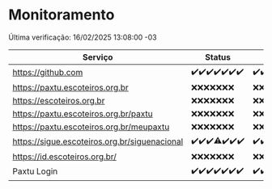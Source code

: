 # Monitoramento

Última verificação: 16/02/2025 13:08:00 -03

|Serviço|Status|Últimas 24h|
|---|---|---|
|https://github.com|<span title="2025-02-09: OK=23">✔️</span><span title="2025-02-10: OK=23">✔️</span><span title="2025-02-11: OK=23">✔️</span><span title="2025-02-12: OK=23">✔️</span><span title="2025-02-13: OK=23">✔️</span><span title="2025-02-14: OK=23">✔️</span><span title="2025-02-15: OK=15">✔️</span>|<span title="15/02/2025 13:08:00 -03 : 200">✔️</span><span title="15/02/2025 14:06:00 -03 : 200">✔️</span><span title="15/02/2025 15:09:00 -03 : 200">✔️</span><span title="15/02/2025 16:04:00 -03 : 200">✔️</span><span title="15/02/2025 17:07:00 -03 : 200">✔️</span><span title="15/02/2025 18:06:00 -03 : 200">✔️</span><span title="15/02/2025 19:07:00 -03 : 200">✔️</span><span title="15/02/2025 20:07:00 -03 : 200">✔️</span><span title="15/02/2025 21:44:00 -03 : 200">✔️</span><span title="15/02/2025 23:15:00 -03 : 200">✔️</span><span title="16/02/2025 00:15:00 -03 : 200">✔️</span><span title="16/02/2025 01:09:00 -03 : 200">✔️</span><span title="16/02/2025 02:07:00 -03 : 200">✔️</span><span title="16/02/2025 03:10:00 -03 : 200">✔️</span><span title="16/02/2025 04:07:00 -03 : 200">✔️</span><span title="16/02/2025 05:09:00 -03 : 200">✔️</span><span title="16/02/2025 06:07:00 -03 : 200">✔️</span><span title="16/02/2025 07:07:00 -03 : 200">✔️</span><span title="16/02/2025 08:05:00 -03 : 200">✔️</span><span title="16/02/2025 09:15:00 -03 : 200">✔️</span><span title="16/02/2025 10:12:00 -03 : 200">✔️</span><span title="16/02/2025 11:07:00 -03 : 200">✔️</span><span title="16/02/2025 12:07:00 -03 : 200">✔️</span><span title="16/02/2025 13:08:00 -03 : 200">✔️</span>|
|https://paxtu.escoteiros.org.br|<span title="2025-02-09: Falhas=23">❌</span><span title="2025-02-10: Falhas=23">❌</span><span title="2025-02-11: Falhas=23">❌</span><span title="2025-02-12: Falhas=23">❌</span><span title="2025-02-13: Falhas=23">❌</span><span title="2025-02-14: Falhas=23">❌</span><span title="2025-02-15: Falhas=15">❌</span>|<span title="15/02/2025 13:08:00 -03 : 403">❌</span><span title="15/02/2025 14:06:00 -03 : 403">❌</span><span title="15/02/2025 15:09:00 -03 : 403">❌</span><span title="15/02/2025 16:04:00 -03 : 403">❌</span><span title="15/02/2025 17:07:00 -03 : 403">❌</span><span title="15/02/2025 18:06:00 -03 : 403">❌</span><span title="15/02/2025 19:07:00 -03 : 403">❌</span><span title="15/02/2025 20:07:00 -03 : 403">❌</span><span title="15/02/2025 21:44:00 -03 : 403">❌</span><span title="15/02/2025 23:15:00 -03 : 403">❌</span><span title="16/02/2025 00:15:00 -03 : 403">❌</span><span title="16/02/2025 01:09:00 -03 : 403">❌</span><span title="16/02/2025 02:07:00 -03 : 403">❌</span><span title="16/02/2025 03:10:00 -03 : 403">❌</span><span title="16/02/2025 04:07:00 -03 : 403">❌</span><span title="16/02/2025 05:09:00 -03 : 403">❌</span><span title="16/02/2025 06:07:00 -03 : 403">❌</span><span title="16/02/2025 07:07:00 -03 : 403">❌</span><span title="16/02/2025 08:05:00 -03 : 403">❌</span><span title="16/02/2025 09:15:00 -03 : 403">❌</span><span title="16/02/2025 10:12:00 -03 : 403">❌</span><span title="16/02/2025 11:07:00 -03 : 403">❌</span><span title="16/02/2025 12:07:00 -03 : 403">❌</span><span title="16/02/2025 13:08:00 -03 : 403">❌</span>|
|https://escoteiros.org.br|<span title="2025-02-09: Falhas=23">❌</span><span title="2025-02-10: Falhas=23">❌</span><span title="2025-02-11: Falhas=23">❌</span><span title="2025-02-12: Falhas=23">❌</span><span title="2025-02-13: Falhas=23">❌</span><span title="2025-02-14: Falhas=23">❌</span><span title="2025-02-15: Falhas=15">❌</span>|<span title="15/02/2025 13:08:00 -03 : 403">❌</span><span title="15/02/2025 14:06:00 -03 : 403">❌</span><span title="15/02/2025 15:09:00 -03 : 403">❌</span><span title="15/02/2025 16:04:00 -03 : 403">❌</span><span title="15/02/2025 17:07:00 -03 : 403">❌</span><span title="15/02/2025 18:06:00 -03 : 403">❌</span><span title="15/02/2025 19:07:00 -03 : 403">❌</span><span title="15/02/2025 20:07:00 -03 : 403">❌</span><span title="15/02/2025 21:44:00 -03 : 403">❌</span><span title="15/02/2025 23:15:00 -03 : 403">❌</span><span title="16/02/2025 00:15:00 -03 : 403">❌</span><span title="16/02/2025 01:09:00 -03 : 403">❌</span><span title="16/02/2025 02:08:00 -03 : 403">❌</span><span title="16/02/2025 03:10:00 -03 : 403">❌</span><span title="16/02/2025 04:07:00 -03 : 403">❌</span><span title="16/02/2025 05:09:00 -03 : 403">❌</span><span title="16/02/2025 06:07:00 -03 : 403">❌</span><span title="16/02/2025 07:07:00 -03 : 403">❌</span><span title="16/02/2025 08:05:00 -03 : 403">❌</span><span title="16/02/2025 09:15:00 -03 : 403">❌</span><span title="16/02/2025 10:12:00 -03 : 403">❌</span><span title="16/02/2025 11:07:00 -03 : 403">❌</span><span title="16/02/2025 12:07:00 -03 : 403">❌</span><span title="16/02/2025 13:08:00 -03 : 403">❌</span>|
|https://paxtu.escoteiros.org.br/paxtu|<span title="2025-02-09: Falhas=23">❌</span><span title="2025-02-10: Falhas=23">❌</span><span title="2025-02-11: Falhas=23">❌</span><span title="2025-02-12: Falhas=23">❌</span><span title="2025-02-13: Falhas=23">❌</span><span title="2025-02-14: Falhas=23">❌</span><span title="2025-02-15: Falhas=15">❌</span>|<span title="15/02/2025 13:08:00 -03 : 403">❌</span><span title="15/02/2025 14:06:00 -03 : 403">❌</span><span title="15/02/2025 15:09:00 -03 : 403">❌</span><span title="15/02/2025 16:04:00 -03 : 403">❌</span><span title="15/02/2025 17:07:00 -03 : 403">❌</span><span title="15/02/2025 18:06:00 -03 : 403">❌</span><span title="15/02/2025 19:07:00 -03 : 403">❌</span><span title="15/02/2025 20:07:00 -03 : 403">❌</span><span title="15/02/2025 21:44:00 -03 : 403">❌</span><span title="15/02/2025 23:15:00 -03 : 403">❌</span><span title="16/02/2025 00:15:00 -03 : 403">❌</span><span title="16/02/2025 01:09:00 -03 : 403">❌</span><span title="16/02/2025 02:08:00 -03 : 403">❌</span><span title="16/02/2025 03:10:00 -03 : 403">❌</span><span title="16/02/2025 04:07:00 -03 : 403">❌</span><span title="16/02/2025 05:09:00 -03 : 403">❌</span><span title="16/02/2025 06:07:00 -03 : 403">❌</span><span title="16/02/2025 07:07:00 -03 : 403">❌</span><span title="16/02/2025 08:05:00 -03 : 403">❌</span><span title="16/02/2025 09:15:00 -03 : 403">❌</span><span title="16/02/2025 10:12:00 -03 : 403">❌</span><span title="16/02/2025 11:07:00 -03 : 403">❌</span><span title="16/02/2025 12:07:00 -03 : 403">❌</span><span title="16/02/2025 13:08:00 -03 : 403">❌</span>|
|https://paxtu.escoteiros.org.br/meupaxtu|<span title="2025-02-09: Falhas=23">❌</span><span title="2025-02-10: Falhas=23">❌</span><span title="2025-02-11: Falhas=23">❌</span><span title="2025-02-12: Falhas=23">❌</span><span title="2025-02-13: Falhas=23">❌</span><span title="2025-02-14: Falhas=23">❌</span><span title="2025-02-15: Falhas=15">❌</span>|<span title="15/02/2025 13:08:00 -03 : 403">❌</span><span title="15/02/2025 14:06:00 -03 : 403">❌</span><span title="15/02/2025 15:09:00 -03 : 403">❌</span><span title="15/02/2025 16:04:00 -03 : 403">❌</span><span title="15/02/2025 17:07:00 -03 : 403">❌</span><span title="15/02/2025 18:06:00 -03 : 403">❌</span><span title="15/02/2025 19:07:00 -03 : 403">❌</span><span title="15/02/2025 20:07:00 -03 : 403">❌</span><span title="15/02/2025 21:44:00 -03 : 403">❌</span><span title="15/02/2025 23:15:00 -03 : 403">❌</span><span title="16/02/2025 00:15:00 -03 : 403">❌</span><span title="16/02/2025 01:09:00 -03 : 403">❌</span><span title="16/02/2025 02:08:00 -03 : 403">❌</span><span title="16/02/2025 03:10:00 -03 : 403">❌</span><span title="16/02/2025 04:07:00 -03 : 403">❌</span><span title="16/02/2025 05:09:00 -03 : 403">❌</span><span title="16/02/2025 06:07:00 -03 : 403">❌</span><span title="16/02/2025 07:07:00 -03 : 403">❌</span><span title="16/02/2025 08:05:00 -03 : 403">❌</span><span title="16/02/2025 09:15:00 -03 : 403">❌</span><span title="16/02/2025 10:12:00 -03 : 403">❌</span><span title="16/02/2025 11:07:00 -03 : 403">❌</span><span title="16/02/2025 12:07:00 -03 : 403">❌</span><span title="16/02/2025 13:08:00 -03 : 403">❌</span>|
|https://sigue.escoteiros.org.br/siguenacional|<span title="2025-02-09: OK=23">✔️</span><span title="2025-02-10: OK=23">✔️</span><span title="2025-02-11: OK=23">✔️</span><span title="2025-02-12: OK=22, Falhas=1">⚠️</span><span title="2025-02-13: OK=23">✔️</span><span title="2025-02-14: OK=23">✔️</span><span title="2025-02-15: OK=15">✔️</span>|<span title="15/02/2025 13:08:00 -03 : 200">✔️</span><span title="15/02/2025 14:06:00 -03 : 200">✔️</span><span title="15/02/2025 15:09:00 -03 : 200">✔️</span><span title="15/02/2025 16:04:00 -03 : 0">❌</span><span title="15/02/2025 17:07:00 -03 : 200">✔️</span><span title="15/02/2025 18:06:00 -03 : 200">✔️</span><span title="15/02/2025 19:07:00 -03 : 200">✔️</span><span title="15/02/2025 20:07:00 -03 : 200">✔️</span><span title="15/02/2025 21:44:00 -03 : 200">✔️</span><span title="15/02/2025 23:15:00 -03 : 200">✔️</span><span title="16/02/2025 00:15:00 -03 : 200">✔️</span><span title="16/02/2025 01:09:00 -03 : 200">✔️</span><span title="16/02/2025 02:08:00 -03 : 200">✔️</span><span title="16/02/2025 03:10:00 -03 : 200">✔️</span><span title="16/02/2025 04:07:00 -03 : 200">✔️</span><span title="16/02/2025 05:09:00 -03 : 200">✔️</span><span title="16/02/2025 06:07:00 -03 : 200">✔️</span><span title="16/02/2025 07:07:00 -03 : 200">✔️</span><span title="16/02/2025 08:05:00 -03 : 200">✔️</span><span title="16/02/2025 09:15:00 -03 : 200">✔️</span><span title="16/02/2025 10:12:00 -03 : 200">✔️</span><span title="16/02/2025 11:07:00 -03 : 200">✔️</span><span title="16/02/2025 12:07:00 -03 : 200">✔️</span><span title="16/02/2025 13:08:00 -03 : 200">✔️</span>|
|https://id.escoteiros.org.br/|<span title="2025-02-09: Falhas=23">❌</span><span title="2025-02-10: Falhas=23">❌</span><span title="2025-02-11: Falhas=23">❌</span><span title="2025-02-12: Falhas=23">❌</span><span title="2025-02-13: Falhas=23">❌</span><span title="2025-02-14: Falhas=23">❌</span><span title="2025-02-15: Falhas=15">❌</span>|<span title="15/02/2025 13:08:00 -03 : 403">❌</span><span title="15/02/2025 14:06:00 -03 : 403">❌</span><span title="15/02/2025 15:09:00 -03 : 403">❌</span><span title="15/02/2025 16:05:00 -03 : 403">❌</span><span title="15/02/2025 17:07:00 -03 : 403">❌</span><span title="15/02/2025 18:06:00 -03 : 403">❌</span><span title="15/02/2025 19:07:00 -03 : 403">❌</span><span title="15/02/2025 20:07:00 -03 : 403">❌</span><span title="15/02/2025 21:44:00 -03 : 403">❌</span><span title="15/02/2025 23:15:00 -03 : 403">❌</span><span title="16/02/2025 00:15:00 -03 : 403">❌</span><span title="16/02/2025 01:09:00 -03 : 403">❌</span><span title="16/02/2025 02:08:00 -03 : 403">❌</span><span title="16/02/2025 03:10:00 -03 : 403">❌</span><span title="16/02/2025 04:07:00 -03 : 403">❌</span><span title="16/02/2025 05:09:00 -03 : 403">❌</span><span title="16/02/2025 06:07:00 -03 : 403">❌</span><span title="16/02/2025 07:07:00 -03 : 403">❌</span><span title="16/02/2025 08:05:00 -03 : 403">❌</span><span title="16/02/2025 09:15:00 -03 : 403">❌</span><span title="16/02/2025 10:12:00 -03 : 403">❌</span><span title="16/02/2025 11:07:00 -03 : 403">❌</span><span title="16/02/2025 12:07:00 -03 : 403">❌</span><span title="16/02/2025 13:08:00 -03 : 403">❌</span>|
|Paxtu Login|<span title="2025-02-09: OK=23">✔️</span><span title="2025-02-10: OK=23">✔️</span><span title="2025-02-11: OK=23">✔️</span><span title="2025-02-12: OK=23">✔️</span><span title="2025-02-13: OK=23">✔️</span><span title="2025-02-14: OK=23">✔️</span><span title="2025-02-15: OK=15">✔️</span>|<span title="15/02/2025 13:08:00 -03 : 200">✔️</span><span title="15/02/2025 14:06:00 -03 : 200">✔️</span><span title="15/02/2025 15:09:00 -03 : 200">✔️</span><span title="15/02/2025 16:05:00 -03 : 200">✔️</span><span title="15/02/2025 17:07:00 -03 : 200">✔️</span><span title="15/02/2025 18:06:00 -03 : 200">✔️</span><span title="15/02/2025 19:07:00 -03 : 200">✔️</span><span title="15/02/2025 20:07:00 -03 : 200">✔️</span><span title="15/02/2025 21:44:00 -03 : 200">✔️</span><span title="15/02/2025 23:15:00 -03 : 200">✔️</span><span title="16/02/2025 00:15:00 -03 : 200">✔️</span><span title="16/02/2025 01:09:00 -03 : 200">✔️</span><span title="16/02/2025 02:08:00 -03 : 200">✔️</span><span title="16/02/2025 03:10:00 -03 : 200">✔️</span><span title="16/02/2025 04:07:00 -03 : 200">✔️</span><span title="16/02/2025 05:09:00 -03 : 200">✔️</span><span title="16/02/2025 06:07:00 -03 : 200">✔️</span><span title="16/02/2025 07:07:00 -03 : 200">✔️</span><span title="16/02/2025 08:05:00 -03 : 200">✔️</span><span title="16/02/2025 09:15:00 -03 : 200">✔️</span><span title="16/02/2025 10:12:00 -03 : 200">✔️</span><span title="16/02/2025 11:07:00 -03 : 200">✔️</span><span title="16/02/2025 12:07:00 -03 : 200">✔️</span><span title="16/02/2025 13:08:00 -03 : 200">✔️</span>|
